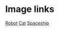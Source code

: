 # Image links

[Robot](https://www.svgrepo.com/svg/21117/robot)
[Cat](https://en.m.wikipedia.org/wiki/File:Cat_silhouette.svg)
[Spaceship](https://www.svgrepo.com/svg/138534/spaceship)
